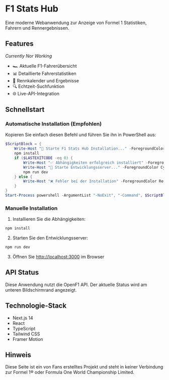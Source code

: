 # F1 Stats Hub

Eine moderne Webanwendung zur Anzeige von Formel 1 Statistiken, Fahrern und Rennergebnissen.

## Features
*Currently Nor Working*
- 🏎️ Aktuelle F1-Fahrerübersicht
- 📊 Detaillierte Fahrerstatistiken
- 🏁 Rennkalender und Ergebnisse
- 🔍 Echtzeit-Suchfunktion
- 🌐 Live-API-Integration

## Schnellstart

### Automatische Installation (Empfohlen)

Kopieren Sie einfach diesen Befehl und führen Sie ihn in PowerShell aus:

```powershell
$ScriptBlock = {
    Write-Host "🏁 Starte F1 Stats Hub Installation..." -ForegroundColor Cyan
    npm install
    if ($LASTEXITCODE -eq 0) {
        Write-Host "✅ Abhängigkeiten erfolgreich installiert" -ForegroundColor Green
        Write-Host "🚀 Starte Entwicklungsserver..." -ForegroundColor Cyan
        npm run dev
    } else {
        Write-Host "❌ Fehler bei der Installation" -ForegroundColor Red
    }
}
Start-Process powershell -ArgumentList "-NoExit", "-Command", $ScriptBlock
```

### Manuelle Installation

1. Installieren Sie die Abhängigkeiten:
```bash
npm install
```

2. Starten Sie den Entwicklungsserver:
```bash
npm run dev
```

3. Öffnen Sie [http://localhost:3000](http://localhost:3000) im Browser

## API Status

Diese Anwendung nutzt die OpenF1 API. Der aktuelle Status wird am unteren Bildschirmrand angezeigt.

## Technologie-Stack

- Next.js 14
- React
- TypeScript
- Tailwind CSS
- Framer Motion

## Hinweis

Diese Seite ist ein von Fans erstelltes Projekt und steht in keiner Verbindung zur Formel 1® oder Formula One World Championship Limited.
